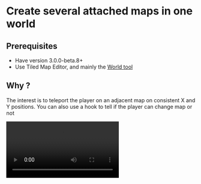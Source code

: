 # Create several attached maps in one world

## Prerequisites

- Have version 3.0.0-beta.8+
- Use Tiled Map Editor, and mainly the [World tool](https://doc.mapeditor.org/en/stable/manual/worlds)

## Why ?

The interest is to teleport the player on an adjacent map on consistent X and Y positions. You can also use a hook to tell if the player can change map or not

<Video src="/assets/rpgjs_world.mp4" /> 

## Preview

<Playground id="224" />

## Preparing the world in the editor

Click on `World > New World` and add a file ending with the extension `.world` in <Path to="tmxDir" />

![create world](/assets/tiled-world.png)

Next, add maps to the world

![add in world](/assets/tiled-add-in-world.png)

1. Click on World Tool
2. Add the current map to a loaded

Place the maps so that the edges are touching

![tiled world](/assets/tiled-world-2.png)

## Add the world to your game


<div class="module-api">

In <PathTo to="serverIndex" /> :
```ts

import { RpgServer, RpgModule } from '@rpgjs/server'
import myworld from './world/myworld.world'

@RpgModule<RpgServer>({
    worldMaps: [
        myworld
    ]
})
export default class RpgServerEngine { }
```

</div>

<div class="autoload-api">

Just add JSON file in <PathTo to="baseModule" file="worlds/myworld.world" />

</div>


::: tip
The world creates maps automatically and the map ID will be the file name. Be aware that if you already have a map with the same ID, the world will use this map
:::

::: tip
To quickly add a sound, add a personality property to the map (in Tiled Map Editor) named sounds. Put the sound ID of the resource, client side (see [Create Sound](/guide/create-sound.html))

![tiled world](/assets/map-sound.png)
:::

## Bonus. Prevent map change

There are several reasons for this. For example, 
1. you can check that the character is on a dirt road (by looking at the tile ID)
2. You can make a scenario, if the player doesn't have the level, he can't change the map,
3. etc.

<Video src="/assets/rpgjs_world_2.mp4" /> 

Go to <Path to="playerFile" /> and add `canChangeMap()` hook

<div class="module-api">

::: code-group
```ts [main/server/player.ts]
import { RpgPlayer, RpgPlayerHooks, RpgClassMap, RpgMap } from '@rpgjs/server'

export const player: RpgPlayerHooks = {
    // others hooks here...
    async canChangeMap(player: RpgPlayer, nextMap: RpgClassMap<RpgMap>): Promise<boolean> {
        if (nextMap.id == '<id of next map here>' && player.level < 10) {
            await player.showText('You can\'t go in that direction yet. You must have level 10 minimum!')
            return false
        }
        return true
    }
}

export default player
```

```ts [main/server/index.ts]
import { RpgServer, RpgModule } from '@rpgjs/server'
import player from './player.ts'
import myworld from './maps/tmx/myworld.world'

@RpgModule<RpgServer>({
    player,
    worldMaps: [
        myworld
    ]
})
export default class RpgServerEngine { }
```
:::

</div>

<div class="autoload-api">

```ts
import { RpgPlayer, type RpgPlayerHooks, type RpgClassMap, RpgMap } from '@rpgjs/server'

const player: RpgPlayerHooks = {
    // others hooks here...
    async canChangeMap(player: RpgPlayer, nextMap: RpgClassMap<RpgMap>): Promise<boolean> {
        if (nextMap.id == '<id of next map here>' && player.level < 10) {
            await player.showText('You can\'t go in that direction yet. You must have level 10 minimum!')
            return false
        }
        return true
    }
}

export default player
```

</div>




> Note that `nextMap` is not of type `RpgMap` because it is not loaded yet. It's only the class, so you can't get everything from it, e.g. the data of the next map
